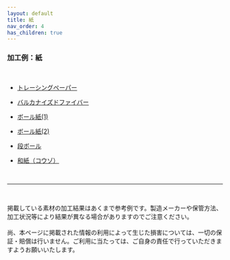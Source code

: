 ```yaml
---
layout: default
title: 紙
nav_order: 4
has_children: true
---
```


### 加工例：紙
<br>

* [トレーシングペーパー](03-1-tracingpaper.md)

* [バルカナイズドファイバー](03-2-pvf.md)

* [ボール紙(1)](03-3-board-w.md)

* [ボール紙(2)](03-4-board-g.md)

* [段ボール](03-5-cb.md)

* [和紙（コウゾ）](03-6-washi.md)

<br>

------

<br>

掲載している素材の加工結果はあくまで参考例です。製造メーカーや保管方法、加工状況等により結果が異なる場合がありますのでご注意ください。<br>
<br>
尚、本ページに掲載された情報の利用によって生じた損害については、一切の保証・賠償は行いません。ご利用に当たっては、ご自身の責任で行っていただきますようお願いいたします。
